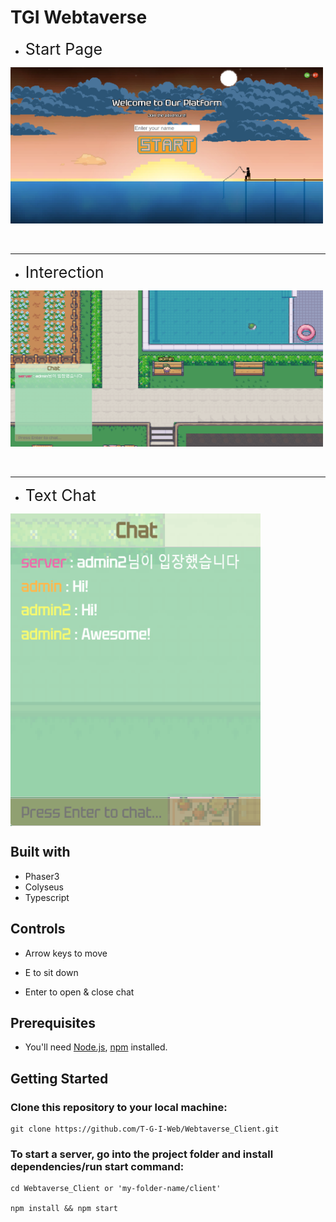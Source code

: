 <style>


  img {
    width : 500px;
    height : 250px;
  }

  .chatimg {
    display: block;
    width : 400px;
    height : 500px;
  }

  .subtitle {
    font-size : 25px
  }

</style>

# TGI Webtaverse

- <span class="subtitle">Start Page</span>

<img src='./img/landingpage.png' />

&nbsp;

---

- <span class="subtitle">Interection</span>

<img src='./img/bench.png'>

&nbsp;

---

- <span class="subtitle">Text Chat</span>

<img class="chatimg" src='./img/chat.png'>

## Built with

- Phaser3
- Colyseus
- Typescript

## Controls

- Arrow keys to move

- E to sit down

- Enter to open & close chat

## Prerequisites

- You'll need [Node.js](https://nodejs.org/en), [npm](https://www.npmjs.com/) installed.

## Getting Started

### Clone this repository to your local machine:

```
git clone https://github.com/T-G-I-Web/Webtaverse_Client.git
```

### To start a server, go into the project folder and install dependencies/run start command:

```
cd Webtaverse_Client or 'my-folder-name/client'

npm install && npm start
```

